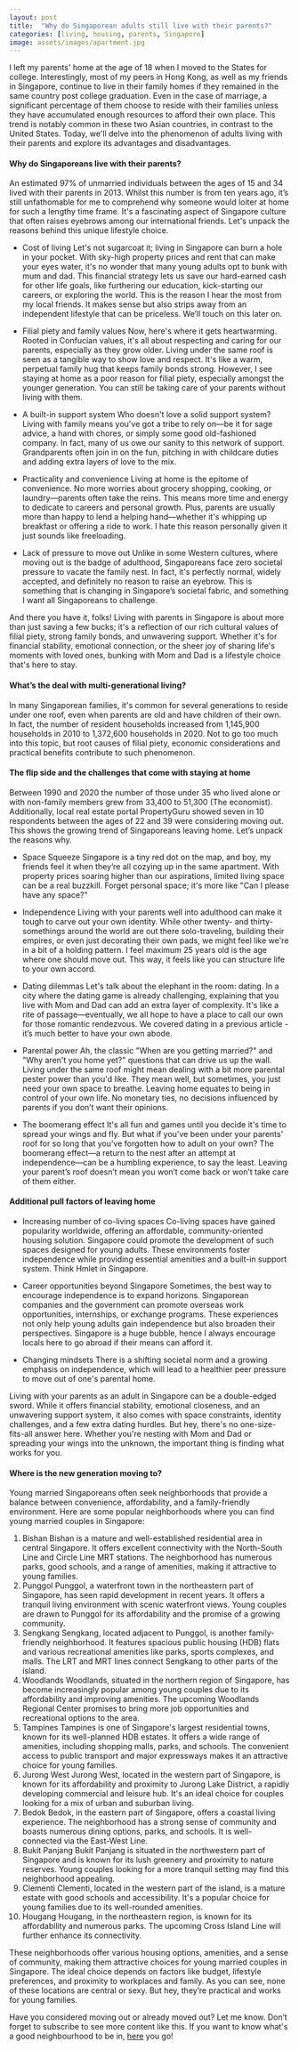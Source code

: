 ```yaml
---
layout: post
title:  "Why do Singaporean adults still live with their parents?"
categories: [living, housing, parents, Singapore]
image: assets/images/apartment.jpg
---
```

I left my parents' home at the age of 18 when I moved to the States for college. Interestingly, most of my peers in Hong Kong, as well as my friends in Singapore, continue to live in their family homes if they remained in the same country post college graduation. Even in the case of marriage, a significant percentage of them choose to reside with their families unless they have accumulated enough resources to afford their own place. This trend is notably common in these two Asian countries, in contrast to the United States. Today, we'll delve into the phenomenon of adults living with their parents and explore its advantages and disadvantages. 

#### Why do Singaporeans live with their parents?

An estimated 97% of unmarried individuals between the ages of 15 and 34 lived with their parents in 2013. Whilst this number is from ten years ago, it’s still unfathomable for me to comprehend why someone would loiter at home for such a lengthy time frame. It's a fascinating aspect of Singapore culture that often raises eyebrows among our international friends. Let's unpack the reasons behind this unique lifestyle choice.

+ Cost of living
Let's not sugarcoat it; living in Singapore can burn a hole in your pocket. With sky-high property prices and rent that can make your eyes water, it's no wonder that many young adults opt to bunk with mum and dad. This financial strategy lets us save our hard-earned cash for other life goals, like furthering our education, kick-starting our careers, or exploring the world. This is the reason I hear the most from my local friends. It makes sense but also strips away from an independent lifestyle that can be priceless. We’ll touch on this later on.

+ Filial piety and family values
Now, here's where it gets heartwarming. Rooted in Confucian values, it's all about respecting and caring for our parents, especially as they grow older. Living under the same roof is seen as a tangible way to show love and respect. It's like a warm, perpetual family hug that keeps family bonds strong. However, I see staying at home as a poor reason for filial piety, especially amongst the younger generation. You can still be taking care of your parents without living with them.

+ A built-in support system
Who doesn't love a solid support system? Living with family means you've got a tribe to rely on—be it for sage advice, a hand with chores, or simply some good old-fashioned company. In fact, many of us owe our sanity to this network of support. Grandparents often join in on the fun, pitching in with childcare duties and adding extra layers of love to the mix.

+ Practicality and convenience
Living at home is the epitome of convenience. No more worries about grocery shopping, cooking, or laundry—parents often take the reins. This means more time and energy to dedicate to careers and personal growth. Plus, parents are usually more than happy to lend a helping hand—whether it's whipping up breakfast or offering a ride to work. I hate this reason personally given it just sounds like freeloading.

+ Lack of pressure to move out
Unlike in some Western cultures, where moving out is the badge of adulthood, Singaporeans face zero societal pressure to vacate the family nest. In fact, it's perfectly normal, widely accepted, and definitely no reason to raise an eyebrow. This is something that is changing in Singapore’s societal fabric, and something I want all Singaporeans to challenge.

And there you have it, folks! Living with parents in Singapore is about more than just saving a few bucks; it's a reflection of our rich cultural values of filial piety, strong family bonds, and unwavering support. Whether it's for financial stability, emotional connection, or the sheer joy of sharing life's moments with loved ones, bunking with Mom and Dad is a lifestyle choice that's here to stay. 

#### What’s the deal with multi-generational living?

In many Singaporean families, it's common for several generations to reside under one roof, even when parents are old and have children of their own. In fact, the number of resident households increased from 1,145,900 households in 2010 to 1,372,600 households in 2020. Not to go too much into this topic, but root causes of filial piety, economic considerations and practical benefits contribute to such phenomenon.

#### The flip side and the challenges that come with staying at home

Between 1990 and 2020 the number of those under 35 who lived alone or with non-family members grew from 33,400 to 51,300 (The economist). Additionally, local real estate portal PropertyGuru showed seven in 10 respondents between the ages of 22 and 39 were considering moving out. This shows the growing trend of Singaporeans leaving home. Let’s unpack the reasons why.

+ Space Squeeze
Singapore is a tiny red dot on the map, and boy, my friends feel it when they’re all cozying up in the same apartment. With property prices soaring higher than our aspirations, limited living space can be a real buzzkill. Forget personal space; it's more like "Can I please have any space?"

+ Independence
Living with your parents well into adulthood can make it tough to carve out your own identity. While other twenty- and thirty-somethings around the world are out there solo-traveling, building their empires, or even just decorating their own pads, we might feel like we're in a bit of a holding pattern. I feel maximum 25 years old is the age where one should move out. This way, it feels like you can structure life to your own accord.

+ Dating dilemmas
Let's talk about the elephant in the room: dating. In a city where the dating game is already challenging, explaining that you live with Mom and Dad can add an extra layer of complexity. It's like a rite of passage—eventually, we all hope to have a place to call our own for those romantic rendezvous. We covered dating in a previous article - it’s much better to have your own abode.

+ Parental power
Ah, the classic "When are you getting married?" and "Why aren't you home yet?" questions that can drive us up the wall. Living under the same roof might mean dealing with a bit more parental pester power than you'd like. They mean well, but sometimes, you just need your own space to breathe. Leaving home equates to being in control of your own life. No monetary ties, no decisions influenced by parents if you don’t want their opinions.

+ The boomerang effect
It's all fun and games until you decide it's time to spread your wings and fly. But what if you've been under your parents' roof for so long that you've forgotten how to adult on your own? The boomerang effect—a return to the nest after an attempt at independence—can be a humbling experience, to say the least. Leaving your parent’s roof doesn’t mean you won’t come back or won’t take care of them either.

#### Additional pull factors of leaving home

+ Increasing number of co-living spaces
Co-living spaces have gained popularity worldwide, offering an affordable, community-oriented housing solution. Singapore could promote the development of such spaces designed for young adults. These environments foster independence while providing essential amenities and a built-in support system. Think Hmlet in Singapore.

+ Career opportunities beyond Singapore
Sometimes, the best way to encourage independence is to expand horizons. Singaporean companies and the government can promote overseas work opportunities, internships, or exchange programs. These experiences not only help young adults gain independence but also broaden their perspectives. Singapore is a huge bubble, hence I always encourage locals here to go abroad if their means can afford it.

+ Changing mindsets
There is a shifting societal norm and a growing emphasis on independence, which will lead to a healthier peer pressure to move out of one's parental home.

Living with your parents as an adult in Singapore can be a double-edged sword. While it offers financial stability, emotional closeness, and an unwavering support system, it also comes with space constraints, identity challenges, and a few extra dating hurdles. But hey, there's no one-size-fits-all answer here. Whether you're nesting with Mom and Dad or spreading your wings into the unknown, the important thing is finding what works for you.

#### Where is the new generation moving to?

Young married Singaporeans often seek neighborhoods that provide a balance between convenience, affordability, and a family-friendly environment. Here are some popular neighborhoods where you can find young married couples in Singapore:

1. Bishan
Bishan is a mature and well-established residential area in central Singapore. It offers excellent connectivity with the North-South Line and Circle Line MRT stations. The neighborhood has numerous parks, good schools, and a range of amenities, making it attractive to young families.
2. Punggol
Punggol, a waterfront town in the northeastern part of Singapore, has seen rapid development in recent years. It offers a tranquil living environment with scenic waterfront views. Young couples are drawn to Punggol for its affordability and the promise of a growing community.
3. Sengkang
Sengkang, located adjacent to Punggol, is another family-friendly neighborhood. It features spacious public housing (HDB) flats and various recreational amenities like parks, sports complexes, and malls. The LRT and MRT lines connect Sengkang to other parts of the island.
4. Woodlands
Woodlands, situated in the northern region of Singapore, has become increasingly popular among young couples due to its affordability and improving amenities. The upcoming Woodlands Regional Center promises to bring more job opportunities and recreational options to the area.
5. Tampines
Tampines is one of Singapore's largest residential towns, known for its well-planned HDB estates. It offers a wide range of amenities, including shopping malls, parks, and schools. The convenient access to public transport and major expressways makes it an attractive choice for young families.
6. Jurong West
Jurong West, located in the western part of Singapore, is known for its affordability and proximity to Jurong Lake District, a rapidly developing commercial and leisure hub. It's an ideal choice for couples looking for a mix of urban and suburban living.
7. Bedok
Bedok, in the eastern part of Singapore, offers a coastal living experience. The neighborhood has a strong sense of community and boasts numerous dining options, parks, and schools. It is well-connected via the East-West Line.
8. Bukit Panjang
Bukit Panjang is situated in the northwestern part of Singapore and is known for its lush greenery and proximity to nature reserves. Young couples looking for a more tranquil setting may find this neighborhood appealing.
9. Clementi
Clementi, located in the western part of the island, is a mature estate with good schools and accessibility. It's a popular choice for young families due to its well-rounded amenities.
10. Hougang
Hougang, in the northeastern region, is known for its affordability and numerous parks. The upcoming Cross Island Line will further enhance its connectivity.

These neighborhoods offer various housing options, amenities, and a sense of community, making them attractive choices for young married couples in Singapore. The ideal choice depends on factors like budget, lifestyle preferences, and proximity to workplaces and family. As you can see, none of these locations are central or sexy. But hey, they’re practical and works for young families.

Have you considered moving out or already moved out? Let me know. Don’t forget to subscribe to see more content like this. If you want to know what's a good neighbourhood to be in, [here](https://fromhktosg.github.io/neighbourhood/) you go!